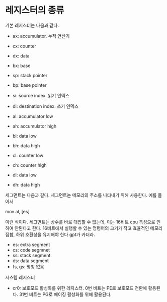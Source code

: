 # 레지스터의 종류

기본 레지스터는 다음과 같다. 

- ax: accumulator. 누적 연산기
- cx: counter
- dx: data
- bx: base
- sp: stack pointer
- bp: base pointer
- si: source index. 읽기 인덱스
- di: destination index. 쓰기 인덱스

- al: accumulator low
- ah: accumulator high
- bl: data low
- bh: data high
- cl: counter low
- ch: counter high
- dl: data low
- dh: data high

세그먼트는 다음과 같다. 세그먼트는 메모리의 주소를 나타내기 위해 사용한다. 예를 들어서

mov al, [es]

이런 식이다. 세그먼트는 상수를 바로 대입할 수 없는데, 이는 16비트 cpu 특성으로 인하여 안된다고 한다. 16비트에서 실행할 수 있는 명령어의 크기가 작고 효율적인 메모리 집합, 하위 호환성을 유지해야 한다 gpt가 카더라.

- es: extra segment
- cs: code segmnet
- ss: stack segment
- ds: data segment
- fs, gs: 명칭 없음

시스템 레지스터

- cr0: 보호모드 활성화를 위한 레지스터. 0번 비트는 PE로 보호모드 전환에 활용된다. 31번 비트는 PG로 페이징 활성화를 위해 활용된다. 